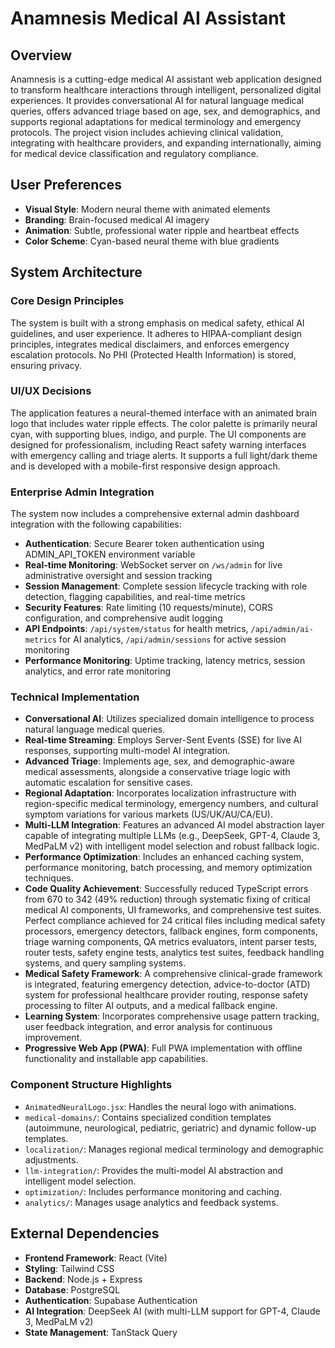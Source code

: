 # Anamnesis Medical AI Assistant

## Overview
Anamnesis is a cutting-edge medical AI assistant web application designed to transform healthcare interactions through intelligent, personalized digital experiences. It provides conversational AI for natural language medical queries, offers advanced triage based on age, sex, and demographics, and supports regional adaptations for medical terminology and emergency protocols. The project vision includes achieving clinical validation, integrating with healthcare providers, and expanding internationally, aiming for medical device classification and regulatory compliance.

## User Preferences
- **Visual Style**: Modern neural theme with animated elements
- **Branding**: Brain-focused medical AI imagery
- **Animation**: Subtle, professional water ripple and heartbeat effects
- **Color Scheme**: Cyan-based neural theme with blue gradients

## System Architecture

### Core Design Principles
The system is built with a strong emphasis on medical safety, ethical AI guidelines, and user experience. It adheres to HIPAA-compliant design principles, integrates medical disclaimers, and enforces emergency escalation protocols. No PHI (Protected Health Information) is stored, ensuring privacy.

### UI/UX Decisions
The application features a neural-themed interface with an animated brain logo that includes water ripple effects. The color palette is primarily neural cyan, with supporting blues, indigo, and purple. The UI components are designed for professionalism, including React safety warning interfaces with emergency calling and triage alerts. It supports a full light/dark theme and is developed with a mobile-first responsive design approach.

### Enterprise Admin Integration
The system now includes a comprehensive external admin dashboard integration with the following capabilities:
- **Authentication**: Secure Bearer token authentication using ADMIN_API_TOKEN environment variable
- **Real-time Monitoring**: WebSocket server on `/ws/admin` for live administrative oversight and session tracking
- **Session Management**: Complete session lifecycle tracking with role detection, flagging capabilities, and real-time metrics
- **Security Features**: Rate limiting (10 requests/minute), CORS configuration, and comprehensive audit logging
- **API Endpoints**: `/api/system/status` for health metrics, `/api/admin/ai-metrics` for AI analytics, `/api/admin/sessions` for active session monitoring
- **Performance Monitoring**: Uptime tracking, latency metrics, session analytics, and error rate monitoring

### Technical Implementation
- **Conversational AI**: Utilizes specialized domain intelligence to process natural language medical queries.
- **Real-time Streaming**: Employs Server-Sent Events (SSE) for live AI responses, supporting multi-model AI integration.
- **Advanced Triage**: Implements age, sex, and demographic-aware medical assessments, alongside a conservative triage logic with automatic escalation for sensitive cases.
- **Regional Adaptation**: Incorporates localization infrastructure with region-specific medical terminology, emergency numbers, and cultural symptom variations for various markets (US/UK/AU/CA/EU).
- **Multi-LLM Integration**: Features an advanced AI model abstraction layer capable of integrating multiple LLMs (e.g., DeepSeek, GPT-4, Claude 3, MedPaLM v2) with intelligent model selection and robust fallback logic.
- **Performance Optimization**: Includes an enhanced caching system, performance monitoring, batch processing, and memory optimization techniques.
- **Code Quality Achievement**: Successfully reduced TypeScript errors from 670 to 342 (49% reduction) through systematic fixing of critical medical AI components, UI frameworks, and comprehensive test suites. Perfect compliance achieved for 24 critical files including medical safety processors, emergency detectors, fallback engines, form components, triage warning components, QA metrics evaluators, intent parser tests, router tests, safety engine tests, analytics test suites, feedback handling systems, and query sampling systems.
- **Medical Safety Framework**: A comprehensive clinical-grade framework is integrated, featuring emergency detection, advice-to-doctor (ATD) system for professional healthcare provider routing, response safety processing to filter AI outputs, and a medical fallback engine.
- **Learning System**: Incorporates comprehensive usage pattern tracking, user feedback integration, and error analysis for continuous improvement.
- **Progressive Web App (PWA)**: Full PWA implementation with offline functionality and installable app capabilities.

### Component Structure Highlights
- `AnimatedNeuralLogo.jsx`: Handles the neural logo with animations.
- `medical-domains/`: Contains specialized condition templates (autoimmune, neurological, pediatric, geriatric) and dynamic follow-up templates.
- `localization/`: Manages regional medical terminology and demographic adjustments.
- `llm-integration/`: Provides the multi-model AI abstraction and intelligent model selection.
- `optimization/`: Includes performance monitoring and caching.
- `analytics/`: Manages usage analytics and feedback systems.

## External Dependencies
- **Frontend Framework**: React (Vite)
- **Styling**: Tailwind CSS
- **Backend**: Node.js + Express
- **Database**: PostgreSQL
- **Authentication**: Supabase Authentication
- **AI Integration**: DeepSeek AI (with multi-LLM support for GPT-4, Claude 3, MedPaLM v2)
- **State Management**: TanStack Query